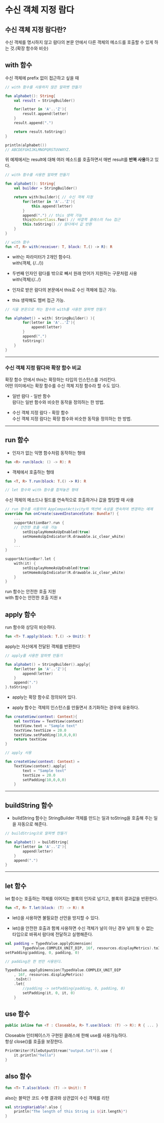 # 수신 객체 지정 람다

## 수신 객체 지정 람다란?

수신 객체를 명시하지 않고 람다의 본문 안에서 다른 객체의 메소드를 호출할 수 있게 하는 것.(확장 함수와 비슷)


## with 함수

수신 객체에 prefix 없이 접근하고 싶을 때

```kotlin
// with 함수를 사용하지 않은 알파벳 만들기

fun alphabet(): String{
    val result = StringBuilder()

    for(letter in 'A'..'Z'){
        result.append(letter)
    }
    result.append(".")

    return result.toString()
}

println(alphabet())
// ABCDEFGHIJKLMNOPQRSTUVWXYZ.
```

위 예제에서는 result에 대해 여러 메소드를 호출하면서 매번 result를 **반복 사용**하고 있다.

```kotlin
// with 함수를 사용한 알파벳 만들기

fun alphabet(): String{
    val builder = StringBuilder()

    return with(builder){ // 수신 객체 지정
        for(letter in 'A'..'Z'){
            this.append(letter)
        }
        append(".") // this 생략 가능
        this@OuterClass.foo() // 바깥쪽 클래스의 foo 접근
        this.toString() // 람다에서 값 반환
    }
}
```

```kotlin
// with 함수
fun <T, R> with(receiver: T, block: T.() -> R): R
```

- with는 파라미터가 2개인 함수다.  
with(객체, {/*..*/})
- 두번째 인자인 람다를 밖으로 빼서 원래 언어가 지원하는 구문처럼 사용  
with(객체){/*..*/}

- 인자로 받은 람다의 본문에서 this로 수신 객체에 접근 가능.
- this 생략해도 멤버 접근 가능.

```kotlin
// 식을 본문으로 하는 함수와 with를 사용한 알파벳 만들기

fun alphabet() = with( StringBuilder() ){ 
        for(letter in 'A'..'Z'){
            append(letter)
        }
        append(".")
        toString()
    }
}
```

-------
### 수신 객체 지정 람다와 확장 함수 비교
확장 함수 안에서 this는 확장하는 타입의 인스턴스를 가리킨다.  
어떤 의미에서는 확장 함수를 수신 객체 지정 함수라 할 수도 있다.

- 일반 람다 - 일반 함수   
람다는 일반 함수와 비슷한 동작을 정의하는 한 방법.  

- 수신 객체 지정 람다 - 확장 함수   
수신 객체 지정 람다는 확장 함수와 비슷한 동작을 정의하는 한 방법.

-------

## run 함수

- 인자가 없는 익명 함수처럼 동작하는 형태
```kotlin
fun <R> run(block: () -> R): R
```

- 객체에서 호출하는 형태
```kotlin
fun <T, R> T.run(block: T.() -> R): R

// let 함수와 with 함수를 합쳐놓은 형태
```

수신 객체의 메소드나 필드를 연속적으로 호출하거나 값을 할당할 때 사용  

```kotlin
// run 함수를 사용하여 AppCompatActivity의 액션바 속성을 연속하여 변경하는 예제
override fun onCreate(savedInstanceState: Bundle?) {
    ...
    supportActionBar?.run {
    // 안전한 호출 사용 가능    
        setDisplayHomeAsUpEnabled(true)
        setHomeAsUpIndicator(R.drawable.ic_clear_white)
    }
    ...
}
```

```kotlin
supportActionBar?.let {
    with(it) {
        setDisplayHomeAsUpEnabled(true)
        setHomeAsUpIndicator(R.drawable.ic_clear_white)    
    }
}
```

run 함수는 안전한 호출 지원  
with 함수는 안전한 호출 지원 x



##  apply 함수

run 함수와 상당히 비슷하다.

```kotlin
fun <T> T.apply(block: T.() -> Unit): T
```
apply는 자신에게 전달된 객체를 반환한다


```kotlin
// apply를 사용한 알파벳 만들기

fun alphabet() = StringBuilder().apply{ 
    for(letter in 'A'..'Z'){
        append(letter)
    }
    append(".")
}.toString()
```
- apply는 확장 함수로 정의되어 있다.  

- apply 함수는 객체의 인스턴스를 만들면서 초기화하는 경우에 유용하다.


```kotlin
fun createView(context: Context){ 
    val textView = TextView(context)
    textView.text = "Sample text"
    textView.textSize = 20.0
    textView.setPadding(10,0,0,0)
    return textView
}

// apply 사용

fun createView(context: Context) = 
    TextView(context).apply{
        text = "Sample text"
        textSize = 20.0
        setPadding(10,0,0,0)
    }
```

--------
## buildString 함수

- buildString 함수는 StringBuilder 객체를 만드는 일과 toString을 호출해 주는 일을 자동으로 해준다.

```kotlin
// buildString으로 알파벳 만들기

fun alphabet() = buildString{ 
    for(letter in 'A'..'Z'){
        append(letter)
    }
    append(".")
}
```

--------



## let 함수

let 함수는 호출하는 객체를 이어지는 블록의 인자로 넘기고, 블록의 결과값을 반환한다.

```kotlin
fun <T, R> T.let(block: (T) -> R): R
```

- let()을 사용하면 불필요한 선언을 방지할 수 있다.

- let()을 안전한 호출과 함께 사용하면 수신 객체가 널이 아닌 경우
널이 될 수 없는 타입으로 바꿔서 람다에 전달하고 실행해준다.


```kotlin
val padding = TypedValue.applyDimension(
        TypedValue.COMPLEX_UNIT_DIP, 16f, resources.displayMetrics).toInt()
setPadding(padding, 0, padding, 0)

// padding은 한 번만 사용된다.

TypedValue.applyDimension(TypedValue.COMPLEX_UNIT_DIP
    , 16f, resources.displayMetrics)
    .toInt()
    .let{
        //padding -> setPadding(padding, 0, padding, 0)
        setPadding(it, 0, it, 0)
    }
```

## use 함수

```kotlin
public inline fun <T : Closeable, R> T.use(block: (T) -> R): R { ... }
```
Closeable 인터페이스가 구현된 클래스에 한해 use를 사용가능하다.  
항상 close()를 호출을 보장한다.

```kotlin
PrintWriter(FileOutputStream("output.txt")).use {
    it.println("hello")
}
```


## also 함수

```kotlin
fun <T> T.also(block: (T) -> Unit): T
```

also는 블럭안 코드 수행 결과와 상관없이 수신 객체를 리턴

```kotlin
val stringVariable?.also {
    println("The length of this String is ${it.length}")
}
```